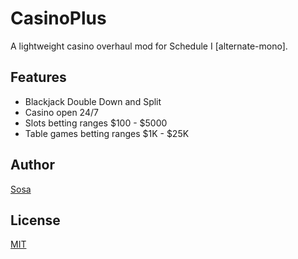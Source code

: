 
# CasinoPlus

A lightweight casino overhaul mod for Schedule I [alternate-mono].






## Features

- Blackjack Double Down and Split
- Casino open 24/7
- Slots betting ranges $100 - $5000
- Table games betting ranges $1K - $25K


## Author

[Sosa](https://github.com/bigricksosa)


## License
[MIT](https://choosealicense.com/licenses/mit/)



